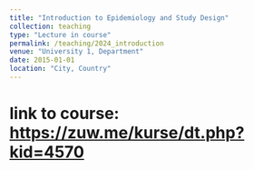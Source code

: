 ```yaml
---
title: "Introduction to Epidemiology and Study Design"
collection: teaching
type: "Lecture in course"
permalink: /teaching/2024_introduction
venue: "University 1, Department"
date: 2015-01-01
location: "City, Country"
---
```


# link to course: https://zuw.me/kurse/dt.php?kid=4570 
